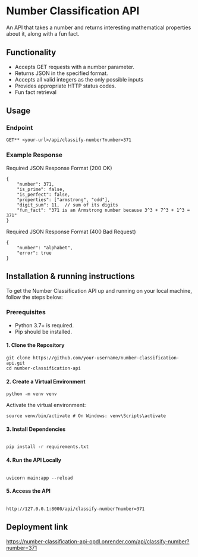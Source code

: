 # Number Classification API

An API that takes a number and returns interesting mathematical properties about it, along with a fun fact.

## Functionality
- Accepts GET requests with a number parameter.
- Returns JSON in the specified format.
- Accepts all valid integers as the only possible inputs
- Provides appropriate HTTP status codes.
- Fun fact retrieval

## Usage
### Endpoint
`GET** <your-url>/api/classify-number?number=371`

### Example Response
Required JSON Response Format (200 OK)

```
{
    "number": 371,
    "is_prime": false,
    "is_perfect": false,
    "properties": ["armstrong", "odd"],
    "digit_sum": 11,  // sum of its digits
    "fun_fact": "371 is an Armstrong number because 3^3 + 7^3 + 1^3 = 371"
}

```

Required JSON Response Format (400 Bad Request)

```
{
    "number": "alphabet",
    "error": true
}

```

## Installation & running instructions
To get the Number Classification API up and running on your local machine, follow the steps below:

### Prerequisites
- Python 3.7+ is required.
- Pip should be installed.

#### 1. Clone the Repository

```
git clone https://github.com/your-username/number-classification-api.git
cd number-classification-api

```

#### 2. Create a Virtual Environment

```
python -m venv venv

```

Activate the virtual environment:

```
source venv/bin/activate # On Windows: venv\Scripts\activate

```

#### 3. Install Dependencies

```

pip install -r requirements.txt

```

#### 4. Run the API Locally

```

uvicorn main:app --reload

```

#### 5. Access the API

```

http://127.0.0.1:8000/api/classify-number?number=371

```

## Deployment link
https://number-classification-api-opdl.onrender.com/api/classify-number?number=371